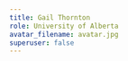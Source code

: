 ```yaml
---
title: Gail Thornton
role: University of Alberta
avatar_filename: avatar.jpg
superuser: false
---
```

